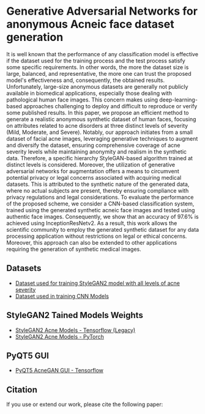 # Generative Adversarial Networks for anonymous Acneic face dataset generation

It is well known that the performance of any classification model is effective if the dataset used for the training process and the test process satisfy some specific requirements. In other words, the more the dataset size is large, balanced, and representative, the more one can trust the proposed model's effectiveness and, consequently, the obtained results. Unfortunately, large-size anonymous datasets are generally not publicly available in biomedical applications, especially those dealing with pathological human face images. This concern makes using deep-learning-based approaches challenging to deploy and difficult to reproduce or verify some published results. In this paper, we propose an efficient method to generate a realistic anonymous synthetic dataset of human faces, focusing on attributes related to acne disorders at three distinct levels of severity (Mild, Moderate, and Severe). Notably, our approach initiates from a small dataset of facial acne images, leveraging generative techniques to augment and diversify the dataset, ensuring comprehensive coverage of acne severity levels while maintaining anonymity and realism in the synthetic data. Therefore, a specific hierarchy StyleGAN-based algorithm trained at distinct levels is considered. Moreover, the utilization of generative adversarial networks for augmentation offers a means to circumvent potential privacy or legal concerns associated with acquiring medical datasets. This is attributed to the synthetic nature of the generated data, where no actual subjects are present, thereby ensuring compliance with privacy regulations and legal considerations. To evaluate the performance of the proposed scheme, we consider a CNN-based classification system, trained using the generated synthetic acneic face images and tested using authentic face images. Consequently, we show that an accuracy of 97.6\% is achieved using InceptionResNetv2. As a result, this work allows the scientific community to employ the generated synthetic dataset for any data processing application without restrictions on legal or ethical concerns. Moreover, this approach can also be extended to other applications requiring the generation of synthetic medical images.

## Datasets
- [Dataset used for training StyleGAN2 model with all levels of acne severity](https://figshare.com/articles/dataset/StyleGAN2_Acne_Dataset/25033925)
- [Dataset used in training CNN Models](https://figshare.com/articles/dataset/StyleGAN2_Generated_Dataset_for_CNN_training/25033928)

## StyleGAN2 Tained Models Weights
- [StyleGAN2 Acne Models - Tensorflow (Legacy)](https://figshare.com/articles/software/StyleGAN2_Acne_Models_-_Tensorflow_Legacy_/25033946)
- [StyleGAN2 Acne Models - PyTorch](https://figshare.com/articles/software/StyleGAN2_Acne_Models_-_PyTorch/25033955)

## PyQT5 GUI
- [PyQT5 AcneGAN GUI - Tensorflow](https://figshare.com/articles/software/PyQT5_AcneGAN_GUI_-_Tensorflow/25033943)

## Citation
If you use or extend our work, please cite the following paper:
```
```


